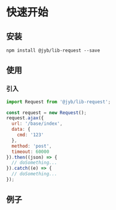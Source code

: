 # 快速开始

## 安装

```shell
npm install @jyb/lib-request --save
```

## 使用

### 引入

```javascript
import Request from '@jyb/lib-request';

const request = new Request();
request.ajax({
  url: '/base/index',
  data: {
    cmd: '123'
  },
  method: 'post',
  timeout: 60000
}).then((json) => {
  // doSomething...
}).catch((e) => {
  // doSomething...
}); 
```

## 例子



